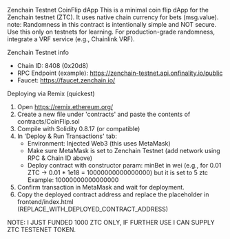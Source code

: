 Zenchain Testnet CoinFlip dApp
This is a minimal coin flip dApp for the Zenchain testnet (ZTC). It uses native chain currency for bets (msg.value).
note: Randomness in this contract is intentionally simple and NOT secure. Use this only on testnets for learning.
For production-grade randomness, integrate a VRF service (e.g., Chainlink VRF).

Zenchain Testnet info

- Chain ID: 8408 (0x20d8)
- RPC Endpoint (example): https://zenchain-testnet.api.onfinality.io/public
- Faucet: https://faucet.zenchain.io/

Deploying via Remix (quickest)

1. Open https://remix.ethereum.org/
2. Create a new file under 'contracts' and paste the contents of contracts/CoinFlip.sol
3. Compile with Solidity 0.8.17 (or compatible)
4. In 'Deploy & Run Transactions' tab:
   - Environment: Injected Web3 (this uses MetaMask)
   - Make sure MetaMask is set to Zenchain Testnet (add network using RPC & Chain ID above)
   - Deploy contract with constructor param: minBet in wei (e.g., for 0.01 ZTC -> 0.01 \* 1e18 = 10000000000000000) but it is set to 5 ztc
     Example: 10000000000000000
5. Confirm transaction in MetaMask and wait for deployment.
6. Copy the deployed contract address and replace the placeholder in frontend/index.html (REPLACE_WITH_DEPLOYED_CONTRACT_ADDRESS)

NOTE: I JUST FUNDED 1000 ZTC ONLY, IF FURTHER USE I CAN SUPPLY ZTC TESTENET TOKEN.
